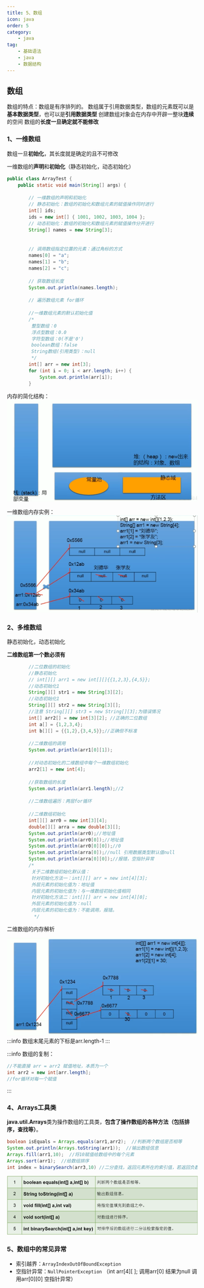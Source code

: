 ```yaml
---
title: 5、数组
icon: java
order: 5
category: 
    - java
tag: 
    - 基础语法
    - java
    - 数据结构
---
```

## 数组

数组的特点：数组是有序排列的。
数组属于引用数据类型，数组的元素既可以是**基本数据类型**，也可以是**引用数据类型**
创建数组对象会在内存中开辟一整块**连续**的空间
数组的**长度一旦确定就不能修改**

### 1、一维数组

数组一旦**初始化**，其长度就是确定的且不可修改

一维数组的**声明**和**初始化**（静态初始化，动态初始化）

```java
public class ArrayTest {
	public static void main(String[] args) {

		// 一维数组的声明和初始化
		// 静态初始化：数组的初始化和数组元素的赋值操作同时进行
		int[] ids;
		ids = new int[] { 1001, 1002, 1003, 1004 };
		// 动态初始化：数组的初始化和数组元素的赋值操作分开进行
		String[] names = new String[3];
		

		// 调用数组指定位置的元素：通过角标的方式
		names[0] = "a";
		names[1] = "b";
		names[2] = "c";

		// 获取数组长度
		System.out.println(names.length);

		// 遍历数组元素 for循环

		//一维数组元素的默认初始化值
		/*
		 整型数组：0 
		 浮点型数组：0.0 
		 字符型数组：0(不是'0')
		 boolean数组：false 
		 String数组(引用类型)：null
		 */
		int[] arr = new int[3];
		for (int i = 0; i < arr.length; i++) {
			System.out.println(arr[i]);
		}
```

内存的简化结构：  
![image-20220626150314398](https://raw.githubusercontent.com/T4mako/ImageBed/main/image-20220626150314398.png)

一维数组内存实例：  
![image-20220626151804844](https://raw.githubusercontent.com/T4mako/ImageBed/main/image-20220626151804844.png)

### 2、多维数组

静态初始化，动态初始化

**二维数组第一个数必须有**

```java
		//二位数组的初始化
		//静态初始化
		// int[][] arr1 = new int[][]{{1,2,3},{4,5}}; 
		//动态初始化1
		String[][] str1 = new String[3][2];
		//动态初始化1
		String[][] str2 = new String[3][];		
		//注意 String[][] str3 = new String[][3];为错误情况
		int[] arr2[] = new int[3][2]; //正确的二位数组
		int a[] = {1,2,3,4};
		int b[][] = {{1,2},{3,4,5}};//正确但不标准
		
		//二维数组的调用
		System.out.println(arr1[0][1]);
		
		//对动态初始化的二维数组中每个一维数组初始化
		arr2[1] = new int[4];
		
		//获取数组的长度
		System.out.println(arr1.length);//2
		
		//二维数组遍历：两层for循环
		
		//二维数组初始化
		int[][] arr0 = new int[3][4];
		double[][] arra = new double[3][];
		System.out.println(arr0);//地址值
		System.out.println(arr0[0]);//地址值
		System.out.println(arr0[0][0]);//0
		System.out.println(arra[0]);//null 引用数据类型默认值null
		System.out.println(arra[0][0]);//报错，空指针异常
		/*
		 关于二维数组初始化默认值：
		 针对初始化方法一：int[][] arr = new int[4][3];
		 外层元素的初始化值为：地址值
		 内层元素的初始化值为：与一维数组初始化值相同
		 针对初始化方法二：int[][] arr = new int[4][0];
		 外层元素的初始化值为：null
		 内层元素的初始化值为：不能调用，报错。
		  */
```

二维数组的内存解析

![image-20220626172438875](https://raw.githubusercontent.com/T4mako/ImageBed/main/image-20220626172438875.png)
:::info
数组末尾元素的下标是arr.length-1
:::

:::info
数组的复制：
```java
//不能直接 arr = arr2 赋值地址，本质为一个
int arr2 = new int[arr.length];
//for循环对每一个赋值
```
:::

### 4、Arrays工具类

**java.util.Arrays**类为操作数组的工具类，**包含了操作数组的各种方法（包括排序，查找等）**。

```java
boolean isEquals = Arrays.equals(arr1,arr2);  //判断两个数组是否相等
System.out.println(Arrays.toString(arr1));  //输出数组信息
Arrays.fill(arr1,10);  //将10赋值给数组中的每个元素
Arrays.sort(arr1);  //给数组排序
int index = binarySearch(arr3,10) //二分查找，返回元素所在的索引值，若返回负数，则未找到
```

![image-20220627162154617](https://raw.githubusercontent.com/T4mako/ImageBed/main/image-20220627162154617.png)

### 5、数组中的常见异常

- 索引越界：`ArrayIndexOutOfBoundException`
- 空指针异常：`NullPointerException`
（int arr\[4\]\[  \]; 调用arr\[0\] 结果为null 调用arr\[0\]\[0\]  空指针异常）